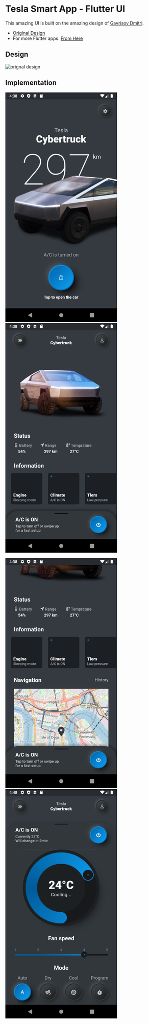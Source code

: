 # Tesla Smart App - Flutter UI

This amazing UI is built on the amazing design of [Gavrisov Dmitri](https://dribbble.com/GavrisovDmitri "Gavrisov Dmitri").

- [Original Design](https://dribbble.com/shots/10196092-Tesla-Smart-App "Original Design URL")
- For more Flutter apps: [From Here](https://github.com/AhmedAbouelkher "profile")

## Design
![orignal design](https://cdn.dribbble.com/users/362652/screenshots/10196092/media/bea67b86b96795a331101ce32e099e12.jpg "original design")

## Implementation

<img src="screenshots/1.png" width="350" alt="Lock Screen">  <img src="screenshots/2.png" width="350" alt="Home Screen 1">

<img src="screenshots/3.png" width="350" alt="Home Screen 2">  <img src="screenshots/4.png" width="350" alt="Bottom Control Sheet">